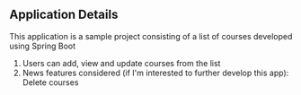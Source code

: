 Application Details
------------------
This application is a sample project consisting of a list of courses developed using Spring Boot
1. Users can add, view and update courses from the list
2. News features considered (if I'm interested to further develop this app): Delete courses
